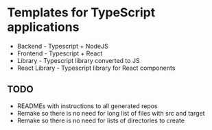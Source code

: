 # Templates for TypeScript applications

* Backend - Typescript + NodeJS
* Frontend - Typescript + React
* Library - Typescript library converted to JS
* React Library - Typescript library for React components


## TODO

* READMEs with instructions to all generated repos
* Remake so there is no need for long list of files with src and target
* Remake so there is no need for lists of directories to create

